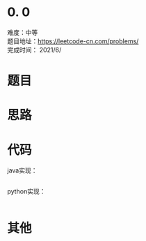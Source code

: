 # 0. 0
难度：中等   
题目地址：https://leetcode-cn.com/problems/   
完成时间：  2021/6/   
# 题目

# 思路


# 代码
java实现：   
```

```
python实现：   
```

```
# 其他